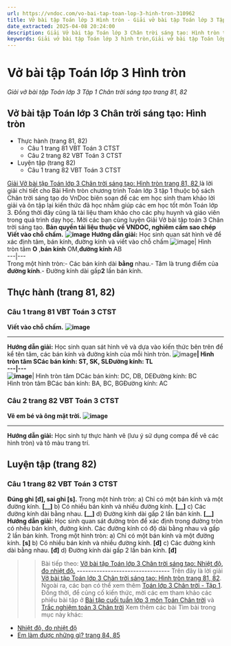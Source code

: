 ```yaml
---
url: https://vndoc.com/vo-bai-tap-toan-lop-3-hinh-tron-310962
title: Vở bài tập Toán lớp 3 Hình tròn - Giải vở bài tập Toán lớp 3 Tập 1 Chân trời sáng tạo trang 81, 82 - VnDoc.com
date_extracted: 2025-04-08 20:24:00
description: Giải Vở bài tập Toán lớp 3 Chân trời sáng tạo: Hình tròn trang 81, 82, luyện giải bài tập Toán lớp 3 ngắn gọn, dễ hiểu. Mời các em cùng theo dõi.
keywords: Giải vở bài tập Toán lớp 3 hình tròn,Giải vở bài tập Toán lớp 3 Chân trời hình tròn,Giải vở bài tập Toán lớp 3 Chân trời sáng tạo hình tròn,Giải vở bài tập Toán lớp 3 trang 81,Giải vở bài tập Toán lớp 3 Chân trời trang 81,Giải vở bài tập Toán lớp 3 Chân trời sáng tạo trang 81,Giải vở bài tập Toán lớp 3 hình tròn trang 81,hình tròn
---
```


# Vở bài tập Toán lớp 3 Hình tròn
 _Giải vở bài tập Toán lớp 3 Tập 1 Chân trời sáng tạo trang 81, 82_
## **Vở bài tập Toán lớp 3 Chân trời sáng tạo: Hình tròn**
  * Thực hành \(trang 81, 82\)
    * Câu 1 trang 81 VBT Toán 3 CTST
    * Câu 2 trang 82 VBT Toán 3 CTST
  * Luyện tập \(trang 82\)
    * Câu 1 trang 82 VBT Toán 3 CTST

[Giải Vở bài tập Toán lớp 3 Chân trời sáng tạo: Hình tròn trang 81, 82 ](<https://vndoc.com/vo-bai-tap-toan-lop-3-hinh-tron-310962>)là lời giải chi tiết cho Bài Hình tròn chương trình Toán lớp 3 tập 1 thuộc bộ sách Chân trời sáng tạo do VnDoc biên soạn để các em học sinh tham khảo lời giải và ôn tập lại kiến thức đã học nhằm giúp các em học tốt môn Toán lớp 3. Đồng thời đây cũng là tài liệu tham khảo cho các phụ huynh và giáo viên trong quá trình dạy học. Mời các bạn cùng luyện Giải Vở bài tập toán 3 Chân trời sáng tạo.
**Bản quyền tài liệu thuộc về VNDOC, nghiêm cấm sao chép**
**Viết vào chỗ chấm.**
**![image](https://i.vdoc.vn/data/image/2023/12/06/Picture1-4.png)**
**Hướng dẫn giải:**
Học sinh quan sát hình vẽ để xác định tâm, bán kính, đường kính và viết vào chỗ chấm
![image](https://i.vdoc.vn/data/image/2023/12/06/Picture2-4.png)| Hình tròn tâm **O** ,**bán kính** OM,**đường kính** AB  
---|---  
Trong một hình tròn:\- Các bán kính dài **bằng** nhau.\- Tâm là trung điểm của **đường kính**.\- Đường kính dài gấp**2** lần bán kính.  
## **Thực hành \(trang 81, 82\)**
### **Câu 1 trang 81 VBT Toán 3 CTST**
**Viết vào chỗ chấm.**
**![image](https://i.vdoc.vn/data/image/2023/12/06/Picture3-4.png)**
****
**Hướng dẫn giải:**
Học sinh quan sát hình vẽ và dựa vào kiến thức bên trên để kể tên tâm, các bán kính và đường kính của mỗi hình tròn.
![image](https://i.vdoc.vn/data/image/2023/12/06/Picture4-4.png)****|  Hình tròn tâm SCác bán kính: ST, SK, SLĐường kính: TL  
---|---  
![image](https://i.vdoc.vn/data/image/2023/12/06/Picture5-4.png)****|  Hình tròn tâm DCác bán kính: DC, DB, DEĐường kính: BC  
Hình tròn tâm BCác bán kính: BA, BC, BGĐường kính: AC  
### **Câu 2 trang 82 VBT Toán 3 CTST**
**Vẽ em bé và ông mặt trời.**
**![image](https://i.vdoc.vn/data/image/2023/12/06/Picture6-4.png)**
****
**Hướng dẫn giải:**
Học sinh tự thực hành vẽ \(lưu ý sử dụng compa để vẽ các hình tròn\) và tô màu trang trí.
## **Luyện tập \(trang 82\)**
### **Câu 1 trang 82 VBT Toán 3 CTST**
**Đúng ghi \[đ\], sai ghi \[s\].**
Trong một hình tròn:
a\) Chỉ có một bán kính và một đường kính. **\[\_\_\]**
b\) Có nhiều bán kính và nhiều đường kính. **\[\_\_\]**
c\) Các đường kính dài bằng nhau. **\[\_\_\]**
d\) Đường kính dài gấp 2 lần bán kính. **\[\_\_\]**
**Hướng dẫn giải:**
Học sinh quan sát đường tròn để xác định trong đường tròn có nhều bán kính, đường kính. Các đường kính có độ dài bằng nhau và gấp 2 lần bán kính.
Trong một hình tròn:
a\) Chỉ có một bán kính và một đường kính. **\[s\]**
b\) Có nhiều bán kính và nhiều đường kính. **\[đ\]**
c\) Các đường kính dài bằng nhau. **\[đ\]**
d\) Đường kính dài gấp 2 lần bán kính. **\[đ\]**
>> Bài tiếp theo: [Vở bài tập Toán lớp 3 Chân trời sáng tạo: Nhiệt độ, đo nhiệt độ.](<https://vndoc.com/vo-bai-tap-toan-lop-3-nhiet-do-do-nhiet-do-310967>)
**\---------------------------------**
Trên đây là lời giải [Vở bài tập Toán lớp 3 Chân trời sáng tạo: Hình tròn trang 81, 82](<https://vndoc.com/vo-bai-tap-toan-lop-3-hinh-tron-310962>). Ngoài ra, các bạn có thể xem thêm [Toán lớp 3 Chân trời - Tập 1](<https://vndoc.com/toan-lop-3-ctst-tap1>). Đồng thời, để củng cố kiến thức, mời các em tham khảo các phiếu bài tập ở [Bài tập cuối tuần lớp 3 môn Toán Chân trời](<https://vndoc.com/bai-tap-cuoi-tuan-lop-3-mon-toan-chan-troi>) và [Trắc nghiệm toán 3 Chân trời](<https://vndoc.com/trac-nghiem-toan-3-ctst>)
Xem thêm các bài Tìm bài trong mục này khác:
  * [Nhiệt độ, đo nhiệt độ ](</vo-bai-tap-toan-lop-3-nhiet-do-do-nhiet-do-310967>)
  * [Em làm được những gì? trang 84, 85](</vo-bai-tap-toan-lop-3-em-lam-duoc-nhung-gi-trang-84-85-311524>)

